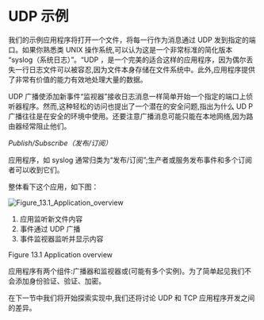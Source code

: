 UDP 示例
====

我们的示例应用程序将打开一个文件，将每一行作为消息通过 UDP 发到指定的端口。如果你熟悉类 UNIX 操作系统,可以认为这是一个非常标准的简化版本 “syslog（系统日志）”。“UDP ，是一个完美的适合这样的应用程序，因为偶尔丢失一行日志文件可以被容忍,因为文件本身存储在文件系统中。此外,应用程序提供了非常有价值的能力有效地处理大量的数据。

UDP 广播使添加新事件“监视器”接收日志消息一样简单开始一个指定的端口上侦听器程序。然而,这种轻松的访问也提出了一个潜在的安全问题,指出为什么 UD P广播往往是在安全的环境中使用。还要注意广播消息可能只能在本地网络,因为路由器经常阻止他们。

*Publish/Subscribe（发布/订阅）*

应用程序，如 syslog 通常归类为“发布/订阅”;生产者或服务发布事件和多个订阅者可以收到它们。

整体看下这个应用，如下图：

![Figure_13.1_Application_overview](https://ning-wang.oss-cn-beijing.aliyuncs.com/blog-imags/Figure_13.1_Application_overview.jpg)

1. 应用监听新文件内容
2. 事件通过 UDP 广播
3. 事件监视器监听并显示内容

Figure 13.1 Application overview

应用程序有两个组件:广播器和监视器或(可能有多个实例)。为了简单起见我们不会添加身份验证、验证、加密。

在下一节中我们将开始探索实现中,我们还将讨论 UDP 和 TCP 应用程序开发之间的差异。




